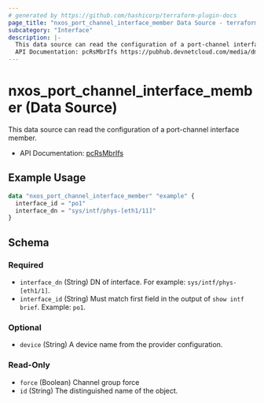 ```yaml
---
# generated by https://github.com/hashicorp/terraform-plugin-docs
page_title: "nxos_port_channel_interface_member Data Source - terraform-provider-nxos"
subcategory: "Interface"
description: |-
  This data source can read the configuration of a port-channel interface member.
  API Documentation: pcRsMbrIfs https://pubhub.devnetcloud.com/media/dme-docs-10-2-2/docs/Interfaces/pc:RsMbrIfs/
---
```


# nxos_port_channel_interface_member (Data Source)

This data source can read the configuration of a port-channel interface member.

- API Documentation: [pcRsMbrIfs](https://pubhub.devnetcloud.com/media/dme-docs-10-2-2/docs/Interfaces/pc:RsMbrIfs/)

## Example Usage

```terraform
data "nxos_port_channel_interface_member" "example" {
  interface_id = "po1"
  interface_dn = "sys/intf/phys-[eth1/11]"
}
```

<!-- schema generated by tfplugindocs -->
## Schema

### Required

- `interface_dn` (String) DN of interface. For example: `sys/intf/phys-[eth1/1]`.
- `interface_id` (String) Must match first field in the output of `show intf brief`. Example: `po1`.

### Optional

- `device` (String) A device name from the provider configuration.

### Read-Only

- `force` (Boolean) Channel group force
- `id` (String) The distinguished name of the object.
